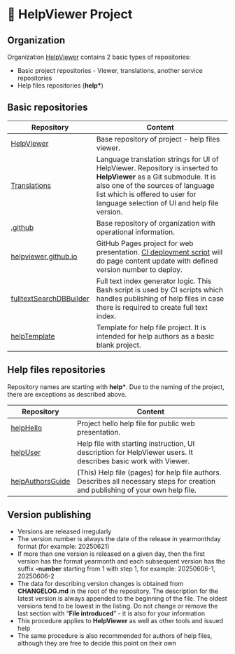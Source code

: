 # 🔎 HelpViewer Project

## Organization

Organization [HelpViewer][HelpViewer] contains 2 basic types of repositories:

- Basic project repositories - Viewer, translations, another service repositories
- Help files repositories (**help\***)

## Basic repositories

| Repository | Content |
|---|---|
| [HelpViewer][RHelpViewer] | Base repository of project - help files viewer. |
| [Translations][RTranslations] | Language translation strings for UI of HelpViewer. Repository is inserted to **HelpViewer** as a Git submodule. It is also one of the sources of language list which is offered to user for language selection of UI and help file version. |
| [.github][R.github] | Base repository of organization with operational information. |
| [helpviewer.github.io][RWebHello] | GitHub Pages project for web presentation. [CI deployment script][RWebHelloDeploy] will do page content update with defined version number to deploy. |
| [fulltextSearchDBBuilder][FTSIndexBuilder] | Full text index generator logic. This Bash script is used by CI scripts which handles publishing of help files in case there is required to create full text index. |
| [helpTemplate][RhelpTemplate] | Template for help file project. It is intended for help authors as a basic blank project. |

## Help files repositories

Repository names are starting with **help\***. Due to the naming of the project, there are exceptions as described above.

| Repository | Content |
|---|---|
| [helpHello][RhelpHello] | Project hello help file for public web presentation. |
| [helpUser][RhelpUser] | Help file with starting instruction, UI description for HelpViewer users. It describes basic work with Viewer. |
| [helpAuthorsGuide][RhelpAuthorsGuide] | (This) Help file (pages) for help file authors. Describes all necessary steps for creation and publishing of your own help file. |

## Version publishing

- Versions are released irregularly
- The version number is always the date of the release in yearmonthday format (for example: 20250621)
- If more than one version is released on a given day, then the first version has the format yearmonth and each subsequent version has the suffix **-number** starting from 1 with step 1, for example: 20250606-1, 20250606-2
- The data for describing version changes is obtained from **CHANGELOG.md** in the root of the repository. The description for the latest version is always appended to the beginning of the file. The oldest versions tend to be lowest in the listing. Do not change or remove the last section with “**File introduced**” - it is also for your information
- This procedure applies to **HelpViewer** as well as other tools and issued help
- The same procedure is also recommended for authors of help files, although they are free to decide this point on their own

[HelpViewer]: https://github.com/HelpViewer "HelpViewer"
[RHelpViewer]: https://github.com/HelpViewer/HelpViewer "HelpViewer"
[RTranslations]: https://github.com/HelpViewer/Translations "Translation"
[RWebHello]: https://github.com/HelpViewer/helpviewer.github.io "Project web presentation"
[RWebHelloDeploy]: https://github.com/HelpViewer/helpviewer.github.io/actions/workflows/toPages.yml "Project web presentation - deployment"
[FTSIndexBuilder]: https://github.com/HelpViewer/fulltextSearchDBBuilder "Full text index builder"
[RhelpTemplate]: https://github.com/HelpViewer/helpTemplate "Help file project template"
[RhelpHello]: https://github.com/HelpViewer/helpHello
[RhelpUser]: https://github.com/HelpViewer/helpUser
[RhelpAuthorsGuide]: https://github.com/HelpViewer/helpAuthorsGuide
[R.github]: https://github.com/HelpViewer/.github "Repository with basic information"
